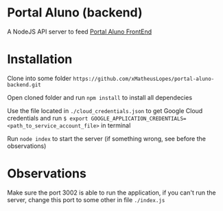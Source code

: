 # Portal Aluno (backend)
A NodeJS API server to feed [Portal Aluno FrontEnd](https://github.com/xMatheusLopes/portal-aluno-frontend)

# Installation
Clone into some folder `https://github.com/xMatheusLopes/portal-aluno-backend.git`

Open cloned folder and run `npm install` to install all dependecies

Use the file located in `./cloud_credentials.json` to get Google Cloud credentials and run `$ export GOOGLE_APPLICATION_CREDENTIALS=<path_to_service_account_file>` in terminal

Run `node index` to start the server (if something wrong, see before the observations)

# Observations
Make sure the port 3002 is able to run the application, if you can't run the server, change this port to some other in file `./index.js`





